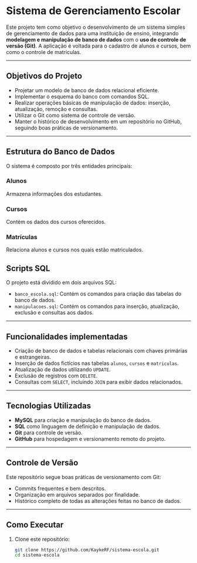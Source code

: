 #  Sistema de Gerenciamento Escolar

Este projeto tem como objetivo o desenvolvimento de um sistema simples de gerenciamento de dados para uma instituição de ensino, integrando **modelagem e manipulação de banco de dados** com o **uso de controle de versão (Git)**. A aplicação é voltada para o cadastro de alunos e cursos, bem como o controle de matrículas.

---

##  Objetivos do Projeto

- Projetar um modelo de banco de dados relacional eficiente.
- Implementar o esquema do banco com comandos SQL.
- Realizar operações básicas de manipulação de dados: inserção, atualização, remoção e consultas.
- Utilizar o Git como sistema de controle de versão.
- Manter o histórico de desenvolvimento em um repositório no GitHub, seguindo boas práticas de versionamento.

---

##  Estrutura do Banco de Dados

O sistema é composto por três entidades principais:

###  Alunos
Armazena informações dos estudantes.


###  Cursos
Contém os dados dos cursos oferecidos.


###  Matrículas
Relaciona alunos e cursos nos quais estão matriculados.



##  Scripts SQL

O projeto está dividido em dois arquivos SQL:

- `banco_escola.sql`: Contém os comandos para criação das tabelas do banco de dados.
- `manipulacoes.sql`: Contém os comandos para inserção, atualização, exclusão e consultas aos dados.

---

##  Funcionalidades implementadas

- Criação de banco de dados e tabelas relacionais com chaves primárias e estrangeiras.
- Inserção de dados fictícios nas tabelas `alunos`, `cursos` e `matriculas`.
- Atualização de dados utilizando `UPDATE`.
- Exclusão de registros com `DELETE`.
- Consultas com `SELECT`, incluindo `JOIN` para exibir dados relacionados.

---

##  Tecnologias Utilizadas

- **MySQL** para criação e manipulação do banco de dados.
- **SQL** como linguagem de definição e manipulação de dados.
- **Git** para controle de versão.
- **GitHub** para hospedagem e versionamento remoto do projeto.

---

##  Controle de Versão

Este repositório segue boas práticas de versionamento com Git:

- Commits frequentes e bem descritos.
- Organização em arquivos separados por finalidade.
- Histórico completo de todas as alterações feitas no banco de dados.

---

##  Como Executar

1. Clone este repositório:
   ```bash
   git clone https://github.com/KaykeRF/sistema-escola.git
   cd sistema-escola

